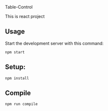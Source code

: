 Table-Control

This is react project

Usage
---

Start the development server with this command:

```
npm start
```


Setup:
----

```
npm install
```


Compile
---

```
npm run compile
```
